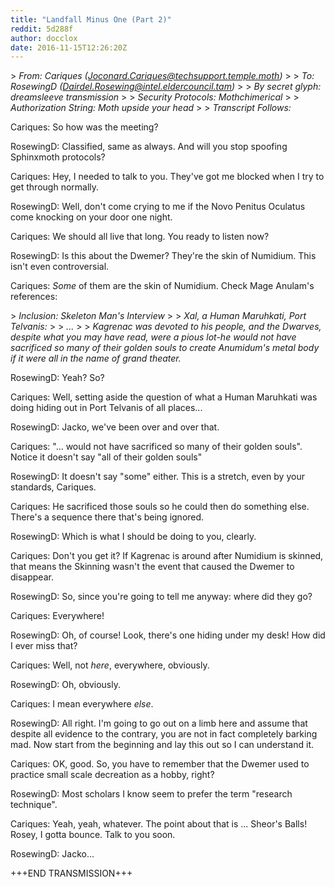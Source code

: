 ```yaml
---
title: "Landfall Minus One (Part 2)"
reddit: 5d288f
author: docclox
date: 2016-11-15T12:26:20Z
---
```


&gt; *From: Cariques (Joconard.Cariques@techsupport.temple.moth)*
&gt;
&gt; *To: RosewingD (Dairdel.Rosewing@intel.eldercouncil.tam)*
&gt;
&gt; *By secret glyph: dreamsleeve transmission*
&gt;
&gt; *Security Protocols: Mothchimerical*
&gt;
&gt; *Authorization String: Moth upside your head*
&gt;
&gt; *Transcript Follows:*

Cariques: So how was the meeting?

RosewingD: Classified, same as always. And will you stop spoofing Sphinxmoth protocols?

Cariques: Hey, I needed to talk to you. They've got me blocked when I try to get through normally.

RosewingD: Well, don't come crying to me if the Novo Penitus Oculatus come knocking on your door one night. 

Cariques: We should all live that long. You ready to listen now?

RosewingD: Is this about the Dwemer? They're the skin of Numidium. This isn't even controversial.

Cariques: *Some* of them are the skin of Numidium. Check Mage Anulam's references:

&gt; *Inclusion: Skeleton Man's Interview*
&gt;
&gt; *Xal, a Human Maruhkati, Port Telvanis:*
&gt;
&gt; *...*
&gt;
&gt; *Kagrenac was devoted to his people, and the Dwarves, despite what you may have read, were a pious lot-he would not have sacrificed so many of their golden souls to create Anumidum's metal body if it were all in the name of grand theater.*

RosewingD: Yeah? So?

Cariques: Well, setting aside the question of what a Human Maruhkati was doing hiding out in Port Telvanis of all places...

RosewingD: Jacko, we've been over and over that.

Cariques: "... would not have sacrificed so many of their golden souls". Notice it doesn't say "all of their golden souls"

RosewingD: It doesn't say "some" either. This is a stretch, even by your standards, Cariques.

Cariques: He sacrificed those souls so he could then do something else. There's a sequence there that's being ignored.

RosewingD: Which is what I should be doing to you, clearly.

Cariques: Don't you get it? If Kagrenac is around after Numidium is skinned, that means the Skinning wasn't the event that caused the Dwemer to disappear.

RosewingD: So, since you're going to tell me anyway: where did they go?

Cariques: Everywhere!

RosewingD: Oh, of course! Look, there's one hiding under my desk! How did I ever miss that?

Cariques: Well, not *here*, everywhere, obviously.

RosewingD: Oh, obviously.

Cariques: I mean everywhere *else*.

RosewingD: All right. I'm going to go out on a limb here and assume that despite all evidence to the contrary, you are not in fact completely barking mad. Now start from the beginning and lay this out so I can understand it.

Cariques: OK, good. So, you have to remember that the Dwemer used to practice small scale decreation as a hobby, right?

RosewingD: Most scholars I know seem to prefer the term "research technique".

Cariques: Yeah, yeah, whatever. The point about that is ... Sheor's Balls! Rosey, I gotta bounce. Talk to you soon.

RosewingD: Jacko...

+++END TRANSMISSION+++
